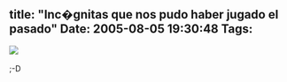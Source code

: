 title: "Inc�gnitas que nos pudo haber jugado el pasado"
Date: 2005-08-05 19:30:48
Tags: 
---
<img vspace="0" hspace="0" border="0" src="http://damog.puntodeb.net/misc/polo-desconocido.jpg"/><br/><br/>
;-D<br/><br/><br/>

